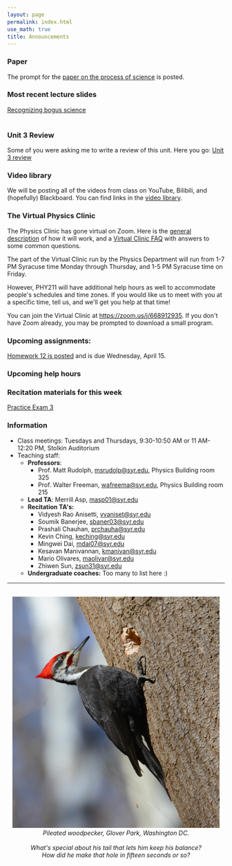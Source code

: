 ```yaml
---
layout: page 
permalink: index.html
use_math: true
title: Announcements
---
```


### Paper

The prompt for the <a href="paper.html">paper on the process of science</a> is posted.

### Most recent lecture slides

<a href="slides/lecture21.pdf">Recognizing bogus science</a><br><br>

### Unit 3 Review

Some of you were asking me to write a review of this unit. Here you go: [Unit 3 review](unit-3-review.pdf)

### Video library

We will be posting all of the videos from class on YouTube, Bilibili, and (hopefully) Blackboard. You can find links in the [video library](videos.html).


### The Virtual Physics Clinic

The Physics Clinic has gone virtual on Zoom. Here is the <a href="clinic-description.pdf">general description</a> of how it will
work, and a <a href="clinic-faq">Virtual Clinic FAQ</a> with answers to some common questions.

The part of the Virtual Clinic run by the Physics Department will run from 1-7 PM Syracuse time Monday through Thursday, and 1-5 PM Syracuse time on Friday. 

However, PHY211 will have additional help hours as well to accommodate people's schedules and time zones. If you would like us to meet with you at a 
specific time, tell us, and we'll get you help at that time!

You can join the Virtual Clinic at <a href="https://zoom.us/j/668912935">https://zoom.us/j/668912935</a>. If you don't have Zoom
already, you may be prompted to download a small program.


### Upcoming assignments:

<a href="hw/hw12-2020.pdf">Homework 12 is posted</a> and is due Wednesday, April 15.

### Upcoming help hours


### Recitation materials for this week

<a href="practiceexam3-2020.pdf">Practice Exam 3</a>


### Information

- Class meetings: Tuesdays and Thursdays, 9:30-10:50 AM or 11 AM-12:20 PM, Stolkin Auditorium
- Teaching staff:
   - **Professors**:
      * Prof. Matt Rudolph, <msrudolp@syr.edu>, Physics Building room 325
      * Prof. Walter Freeman, <wafreema@syr.edu>, Physics Building room 215
   - **Lead TA**: Merrill Asp, <masp01@syr.edu>
   - **Recitation TA's:**
      * Vidyesh Rao Anisetti, <vvaniset@syr.edu>
      * Soumik Banerjee, <sbaner03@syr.edu>
      * Prashali Chauhan, <prchauha@syr.edu>
      * Kevin Ching, <keching@syr.edu>
      * Mingwei Dai, <mdai07@syr.edu>
      * Kesavan Manivannan, <kmanivan@syr.edu>
      * Mario Olivares, <maolivar@syr.edu>
      * Zhiwen Sun, <zsun31@syr.edu>
   - **Undergraduate coaches:** Too many to list here :)

 
---

<br>

<center> <img src="woodpecker.jpg">
<br>
<em>Pileated woodpecker, Glover Park, Washington DC.<br><br>
What's special about his tail that lets him keep his balance?<br>
How did he make that hole in fifteen seconds or so?
</em>
</center>


